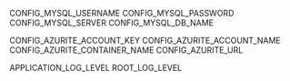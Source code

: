 CONFIG_MYSQL_USERNAME
CONFIG_MYSQL_PASSWORD
CONFIG_MYSQL_SERVER
CONFIG_MYSQL_DB_NAME

CONFIG_AZURITE_ACCOUNT_KEY
CONFIG_AZURITE_ACCOUNT_NAME
CONFIG_AZURITE_CONTAINER_NAME
CONFIG_AZURITE_URL

APPLICATION_LOG_LEVEL
ROOT_LOG_LEVEL